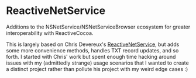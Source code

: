 ReactiveNetService
==================

Additions to the NSNetService/NSNetServiceBrowser ecosystem for greater interoperability with ReactiveCocoa.

This is largely based on Chris Devereux's [ReactiveNetService](https://github.com/chrisdevereux/ReactiveNetService), but adds some more convenience methods, handles TXT record updates, and so forth.  I started with Chris' work but spent enough time hacking around issues with my (admittedly strange) usage scenarios that I wanted to create a distinct project rather than pollute his project with my weird edge cases :)
